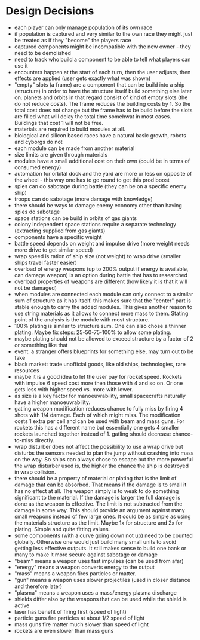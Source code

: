 # Design Decisions

* each player can only manage population of its own race
* if population is captured and very similar to the own race they might just be treated as if they "become" the players race
* captured components might be incompatible with the new owner - they need to be demolished
* need to track who build a component to be able to tell what players can use it
* encounters happen at the start of each turn, then the user adjusts, then effects are applied (user gets exactly what was shown)
* "empty" slots (a frame) are a component that can be build into a ship (structure) in order to have the structure itself build something else later on. planets and orbits in that regard consist of kind of empty slots (the do not reduce costs). The frame reduces the building costs by 1. So the total cost does not change but the frame has to be build before the slots are filled what will delay the total time somehwat in most cases. Buildings that cost 1 will not be free.
* materials are required to build modules at all.
* biological and silicon based races have a natural basic growth, robots and cyborgs do not
* each module can be made from another material
* size limits are given through materials
* modules have a small additional cost on their own (could be in terms of consumed energy)
* automation for orbital dock and the yard are more or less on opposite of the wheel - this way one has to go round to get this prod boost
* spies can do sabotage during battle (they can be on a specific enemy ship)
* troops can do sabotage (more damage with knowledge)
* there should be ways to damage enemy economy other than having spies do sabotage
* space stations can be build in orbits of gas giants
* colony independent space stations require a separate technology (extracting supplied from gas giants)
* components have a specific weight
* battle speed depends on weight and impulse drive (more weight needs more drive to get similar speed)
* wrap speed is ration of ship size (not weight) to wrap drive (smaller ships travel faster easier)
* overload of energy weapons (up to 200% output if energy is available, can damage weapon) is an option during battle that has to researched
* overload properties of weapons are different (how likely it is that it will not be damaged) 
* when modules are connected each module can only connect to a similar sum of structure as it has itself. this makes sure that the "center" part is stable enough to carry the added modules. This gives another reason to use string materials as it allows to connect more mass to them. Stating point of the analysis is the module with most structure.
* 100% plating is similar to structure sum. One can also chose a thinner plating. Maybe fix steps: 25-50-75-100% to allow some plating.
* maybe plating should not be allowed to exceed structure by a factor of 2 or something like that
* event: a stranger offers blueprints for something else, may turn out to be fake
* black market: trade unofficial goods, like old ships, technologies, rare resources
* maybe it is a good idea to let the user pay for rocket speed. Rockets with impulse 6 speed cost more then those with 4 and so on. Or one gets less with higher speed vs. more with lower. 
* as size is a key factor for manoeuvrability, small spacecrafts naturally have a higher manoeuvrability.
* gatling weapon modification reduces chance to fully miss by firing 4 shots with 1/4 damage. Each of which might miss. The modification costs 1 extra per cell and can be used with beam and mass guns. For rockets this has a different name but essentially one gets 4 smaller rockets launched together instead of 1. gatling should decrease chance-to-miss directly.
* wrap disturber does not affect the possibility to use a wrap drive but disturbs the sensors needed to plan the jump without crashing into mass on the way. So ships can always chose to escape but the more powerful the wrap disturber used is, the higher the chance the ship is destroyed in wrap collision.
* there should be a property of material or plating that is the limit of damage that can be absorbed. That means if the damage is to small it has no effect at all. The weapon simply is to weak to do something significant to the material. If the damage is larger the full damage is done as the weapon is effective. The limit is not subtracted from the damage in some way. This should provide an argument against many small weapons instead of few large ones. It could be as simple as using the materials structure as the limit. Maybe 1x for structure and 2x for plating. Simple and quite fitting values.
* some components (with a curve going down not up) need to be counted globally. Otherwise one would just build many small units to avoid getting less effective outputs. It still makes sense to build one bank or many to make it more secure against sabotage or damage 
* "beam" means a weapon uses fast impulses (can be used from afar)
* "energy" means a weapon converts energy to the output
* "mass" means a weapon fires particles or matter.
* "gun" means a weapon uses slower projectiles (used in closer distance and therefore later)
* "plasma" means a weapon uses a mass/energy plasma discharge
* shields differ also by the weapons that can be used while the shield is active
* laser has benefit of firing first (speed of light)
* particle guns fire particles at about 1/2 speed of light
* mass guns fire matter much slower than speed of light
* rockets are even slower than mass guns
